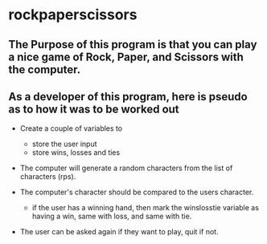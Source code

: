 # rockpaperscissors

## The Purpose of this program is that you can play a nice game of Rock, Paper, and Scissors with the computer.

## As a developer of this program, here is pseudo as to how it was to be worked out

- Create a couple of variables to 
    - store the user input
    - store wins, losses and ties

- The computer will generate a random characters from the list of characters (rps).
- The computer's character should be compared to the users character.
    - if the user has a winning hand, then mark the winslosstie variable as having a win, same with loss, and same with tie.
- The user can be asked again if they want to play, quit if not.